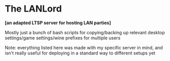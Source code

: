 # The LANLord
**[an adapted LTSP server for hosting LAN parties]**


Mostly just a bunch of bash scripts for copying/backing up relevant desktop settings/game settings/wine prefixes for multiple users

Note: everything listed here was made with my specific server in mind, and isn't really useful for deploying in a standard way to different setups yet
